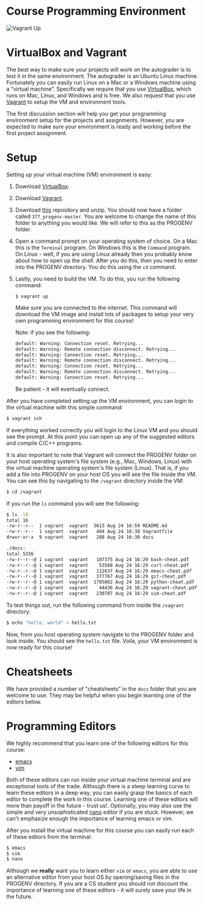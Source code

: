 # Course Programming Environment

![Vagrant Up](./imgs/vagrant_up.gif)

# VirtualBox and Vagrant

The best way to make sure your projects will work on the autograder is
to test it in the same environment. The autograder is an Ubuntu Linux
machine. Fortunately you can easily run Linux on a Mac or a Windows
machine using a “virtual machine”. Specifically we require that you
use [VirtualBox](https://www.virtualbox.org/), which runs on Mac,
Linux, and Windows and is free. We also request that you use
[Vagrant](https://www.vagrantup.com) to setup the VM and environment
tools.

The first discussion section will help you get your programming
environment setup for the projects and assignments. However, you are
expected to make sure your environment is ready and working before the
first project assignment.

# Setup

Setting up your virtual machine (VM) environment is easy:

1. Download [VirtualBox](https://www.virtualbox.org/).
1. Download [Vagrant](https://www.vagrantup.com).
1. Download
   [this](https://github.com/umass-cs-377/377_progenv/archive/master.zip)
   repository and unzip. You should now have a folder called
   `377_progenv-master`. You are welcome to change the name of this
   folder to anything you would like. We will refer to this as the
   PROGENV folder.
1. Open a command prompt on your operating system of choice. On a Mac
   this is the `Terminal` program. On Windows this is the `Command`
   program. On Linux - well, if you are using Linux already then you
   probably know about how to open up the shell. After you do this,
   then you need to enter into the PROGENV directory. You do this
   using the `cd` command.
1. Lastly, you need to build the VM. To do this, you run the following
   command:
   
   `$ vagrant up`
   
   Make sure you are connected to the internet. This command will
   download the VM image and install lots of packages to setup your
   very own programming environment for this course!
   
   Note: if you see the following:
   
   ```bash
   default: Warning: Connection reset. Retrying...
   default: Warning: Remote connection disconnect. Retrying...
   default: Warning: Connection reset. Retrying...
   default: Warning: Remote connection disconnect. Retrying...
   default: Warning: Connection reset. Retrying...
   default: Warning: Remote connection disconnect. Retrying...
   default: Warning: Connection reset. Retrying...
   ```
   
   Be patient - it will eventually connect.
   
After you have completed setting up the VM environment, you can login
to the virtual machine with this simple command:

```bash
$ vagrant ssh
```

If everything worked correctly you will login to the Linux VM and you
should see the prompt. At this point you can open up any of the
suggested editors and compile C/C++ programs.

It is also important to note that Vagrant will connect the PROGENV
folder on your host operating system's file system (e.g., Mac,
Windows, Linux) with the virtual machine operating system's file
system (Linux). That is, if you add a file into PROGENV on your host
OS you will see the file inside the VM. You can see this by navigating
to the `/vagrant` directory inside the VM:

```bash
$ cd /vagrant
```

If you run the `ls` command you will see the following:

```bash
$ ls -lR
total 16
-rw-r--r--  1 vagrant  vagrant  3613 Aug 24 16:59 README.md
-rw-r--r--  1 vagrant  vagrant   494 Aug 24 16:38 Vagrantfile
drwxr-xr-x  9 vagrant  vagrant   288 Aug 24 16:30 docs

./docs:
total 5336
-rw-r--r--@ 1 vagrant  vagrant   107375 Aug 24 16:29 bash-cheat.pdf
-rw-r--r--@ 1 vagrant  vagrant    53568 Aug 24 16:29 curl-cheat.pdf
-rw-r--r--@ 1 vagrant  vagrant   112637 Aug 24 16:29 emacs-cheat.pdf
-rw-r--r--@ 1 vagrant  vagrant   377767 Aug 24 16:29 git-cheat.pdf
-rw-r--r--@ 1 vagrant  vagrant  1785862 Aug 24 16:29 python-cheat.pdf
-rw-r--r--@ 1 vagrant  vagrant    44436 Aug 24 16:29 vagrant-cheat.pdf
-rw-r--r--@ 1 vagrant  vagrant   230787 Aug 24 16:29 vim-cheat.pdf
```

To test things out, run the following command from inside the
`/vagrant` directory:

```bash
$ echo "hello, world" > hello.txt
```

Now, from you host operating system navigate to the PROGENV folder and
look inside. You should see the `hello.txt` file. Voila, your VM
environment is now ready for this course!

# Cheatsheets

We have provided a number of "cheatsheets" in the `docs` folder that
you are welcome to use. They may be helpful when you begin learning
one of the editors below. 

# Programming Editors

We highly recommend that you learn one of the following editors for
this course:

* [emacs](https://www.gnu.org/software/emacs/)
* [vim](https://www.vim.org/)

Both of these editors can run inside your virtual machine terminal and
are exceptional tools of the trade. Although there is a steep learning
curve to learn these editors in a deep way, you can easily grasp the
basics of each editor to complete the work in this course. Learning
one of these editors will more than payoff in the future - trust
us!. Optionally, you may also use the simple and very unsophisticated
[nano](https://www.nano-editor.org/) editor if you are stuck. However,
we can't emphasize enough the importance of learning emacs or vim.

After you install the virtual machine for this course you can easily
run each of these editors from the terminal:

```bash
$ emacs
$ vim
$ nano
```

Although we **really** want you to learn either `vim` or `emacs`, you
are able to use an alternative editor from your host OS by
opening/saving files in the PROGENV directory. If you are a CS student
you should not discount the importance of learning one of these
editors - it will surely save your life in the future.
